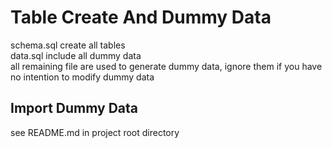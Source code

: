 # Table Create And Dummy Data
schema.sql create all tables  
data.sql include all dummy data  
all remaining file are used to generate dummy data, ignore them if you have no intention to modify dummy data
## Import Dummy Data
see README.md in project root directory